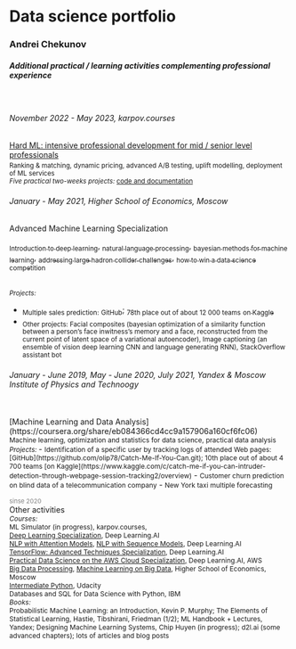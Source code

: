 # Data science portfolio
### Andrei Chekunov

<h5>Additional practical / learning activities complementing professional experience</h5>
<br>

<h6>November 2022 - May 2023, karpov.courses</h6>

[Hard ML: intensive professional development for mid / senior level professionals](https://lab.karpov.courses/certificate/87e1563c-832c-41dd-8a29-216fa82660cc/en/)
<sub><br>Ranking & matching, dynamic pricing, advanced A/B testing, uplift modelling, deployment of ML services<br>
<i>Five practical two-weeks projects: </i>[code and documentation](./)
</sub>
<h6>January - May 2021, Higher School of Economics, Moscow</h6>
Advanced Machine Learning Specialization

[<sub>Introduction to deep learning</sub>](https://www.coursera.org/account/accomplishments/certificate/86HZSGMSV58F),
[<sub>natural language processing</sub>](https://www.coursera.org/account/accomplishments/certificate/ATCRU4SVY8XC), 
[<sub>bayesian methods for machine learning</sub>](https://www.coursera.org/account/accomplishments/certificate/GASYGRESHB7X), 
[<sub>addressing large hadron collider challenges</sub>](https://www.coursera.org/account/accomplishments/certificate/9GM595X2AU2U), 
[<sub>how to win a data science competition</sub>](https://www.coursera.org/account/accomplishments/certificate/9K7TCLFRHCTS)

<br>
<sub><i>Projects:</i><br></sub>

- <sub>Multiple sales prediction:</sub> 
  [<sub>GitHub</sub>](https://github.com/olip78/Predict_Future_Sales/); <sub>78th place out of about 12 000 teams</sub> [<sub>on Kaggle</sub>](https://www.kaggle.com/c/competitive-data-science-predict-future-sales/overview)
- <sub>Other projects: Facial composites (bayesian optimization of a similarity function between a person’s face inwitness’s memory and a face, reconstructed from the current point of latent space of a variational autoencoder), Image captioning (an ensemble of vision deep learning CNN and language generating RNN), StackOverflow assistant bot</sub>



<h6>January - June 2019, May - June 2020, July 2021, Yandex  & Moscow Institute of Physics and Technoogy </h6><br>
[Machine Learning and Data Analysis](https://coursera.org/share/eb084366cd4cc9a157906a160cf6fc06)
<span style="font-size:12px;"><br>
Machine learning, optimization and statistics for data science, practical data analysis
</span>
<br>
<span style="font-size:12px;">
<i>Projects: </i></span>
- <span style="font-size:12px;">Identification of a specific user by tracking logs of attended Web pages: [GitHub](https://github.com/olip78/Catch-Me-If-You-Can.git); 10th place out of about 4 700 teams [on Kaggle](https://www.kaggle.com/c/catch-me-if-you-can-intruder-detection-through-webpage-session-tracking2/overview)</span>
- <span style="font-size:12px;">Customer churn prediction on blind data of a telecommunication company</span>
- <span style="font-size:12px;">New York taxi multiple forecasting</span>




<span style="color:gray;font-size:11px;">sinse 2020</span><br>
Other activities<br>
<span style="font-size:12px;">
<i>Courses: </i></span>
<span style="font-size:12px;"><br>
ML Simulator (in progress), karpov.courses, <br>
[Deep Learning Specialization](https://coursera.org/share/7202dee1718b83ba51cf5025d77db52a), Deep Learning.AI<br>
[NLP with Attention Models](https://coursera.org/share/8774cb15c597476489ff85dbffb5733f), [NLP with Sequence Models](https://coursera.org/share/c7fa4548b6d44097fe0519c4e44c78f0), Deep Learning.AI<br>
[TensorFlow: Advanced Techniques Specialization](https://coursera.org/share/a717322472a9b6eb8326412c7bd49eb4), Deep Learning.AI<br> 
[Practical Data Science on the AWS Cloud Specialization,](https://coursera.org/share/1a5642236ee215b97706042775eacb7e) Deep Learning.AI, AWS<br>
[Big Data Processing](https://coursera.org/share/cb969de28edcb92d36eaf86d2df70a30), [Machine Learning on Big Data](https://coursera.org/share/98c78924e2a0a6e34fb1f6aa79607bf9), Higher School of Economics, Moscow<br>
[Intermediate Python](https://confirm.udacity.com/CTA9GKXP), Udacity<br>
Databases and SQL for Data Science with Python, IBM<br>
</span>
<span style="font-size:12px;">
<i>Books: </i></span><br>
<span style="font-size:12px;">
Probabilistic Machine Learning: an Introduction, Kevin P. Murphy; The Elements of Statistical Learning, Hastie, Tibshirani, Friedman (1/2); ML Handbook + Lectures, Yandex; Designing Machine Learning Systems, Chip Huyen (in progress); d2l.ai (some advanced chapters); lots of articles and blog posts</span>